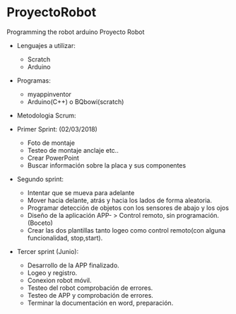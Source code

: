 # ProyectoRobot
Programming the robot arduino
Proyecto Robot

- Lenguajes a utilizar:

  - Scratch
  - Arduino

- Programas:

  - myappinventor
  - Arduino(C++) o BQbowi(scratch)

- Metodologia Scrum:

- Primer Sprint: (02/03/2018)

  - Foto de montaje
  - Testeo de montaje anclaje etc..
  - Crear PowerPoint
  - Buscar información sobre la placa y sus componentes

- Segundo sprint:

  - Intentar que se mueva para adelante
  - Mover hacia delante, atrás y hacia los lados de forma aleatoria.
  - Programar detección de objetos con los sensores de abajo y los ojos
  - Diseño de la aplicación APP- > Control remoto, sin programación. (Boceto)
  - Crear las dos plantillas tanto logeo como control remoto(con alguna funcionalidad, stop,start).

- Tercer sprint (Junio):

  - Desarrollo de la APP finalizado.
  - Logeo y registro.
  - Conexion robot móvil.
  - Testeo del robot comprobación de errores.
  - Testeo de APP y comprobación de errores.
  - Terminar la documentación en word, preparación.
